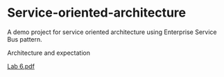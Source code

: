 # Service-oriented-architecture
A demo project for service oriented architecture using Enterprise Service Bus pattern. 

Architecture and expectation

[Lab 6.pdf](https://github.com/HagosFam/Service-oriented-architecture/files/11468747/Lab.6.pdf)
